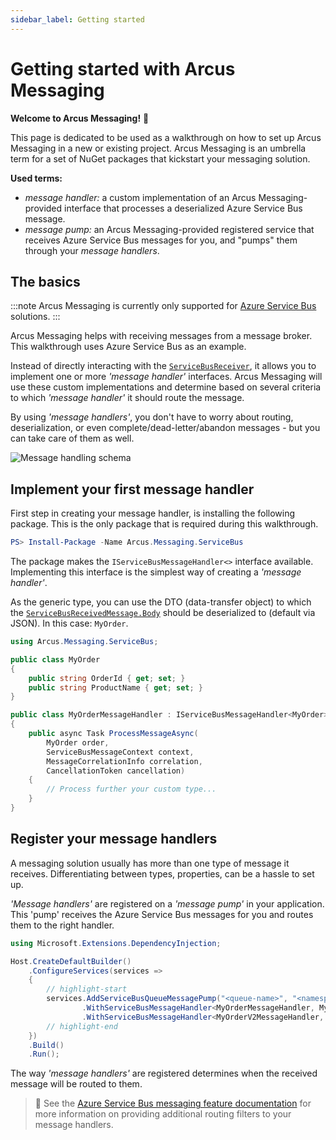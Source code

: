 ```yaml
---
sidebar_label: Getting started
---
```


# Getting started with Arcus Messaging
**Welcome to Arcus Messaging!** 🎉

This page is dedicated to be used as a walkthrough on how to set up Arcus Messaging in a new or existing project. Arcus Messaging is an umbrella term for a set of NuGet packages that kickstart your messaging solution.

**Used terms:**
* *message handler:* a custom implementation of an Arcus Messaging-provided interface that processes a deserialized Azure Service Bus message.
* *message pump:* an Arcus Messaging-provided registered service that receives Azure Service Bus messages for you, and "pumps" them through your *message handlers*.

## The basics
:::note
Arcus Messaging is currently only supported for [Azure Service Bus](https://learn.microsoft.com/en-us/azure/service-bus-messaging/service-bus-messaging-overview) solutions.
:::

Arcus Messaging helps with receiving messages from a message broker. This walkthrough uses Azure Service Bus as an example.

Instead of directly interacting with the [`ServiceBusReceiver`](https://learn.microsoft.com/en-us/dotnet/api/azure.messaging.servicebus.servicebusreceiver), it allows you to implement one or more *'message handler'* interfaces. Arcus Messaging will use these custom implementations and determine based on several criteria to which  *'message handler'* it should route the message.

By using *'message handlers'*, you don't have to worry about routing, deserialization, or even complete/dead-letter/abandon messages - but you can take care of them as well.

![Message handling schema](/media/worker-message-handling.png)

## Implement your first message handler
First step in creating your message handler, is installing the following package. This is the only package that is required during this walkthrough.

```powershell
PS> Install-Package -Name Arcus.Messaging.ServiceBus
```

The package makes the `IServiceBusMessageHandler<>` interface available. Implementing this interface is the simplest way of creating a *'message handler'*.

As the generic type, you can use the DTO (data-transfer object) to which the [`ServiceBusReceivedMessage.Body`](https://learn.microsoft.com/en-us/dotnet/api/azure.messaging.servicebus.servicebusreceivedmessage.body) should be deserialized to (default via JSON). In this case: `MyOrder`.

```csharp
using Arcus.Messaging.ServiceBus;

public class MyOrder
{
    public string OrderId { get; set; }
    public string ProductName { get; set; }
}

public class MyOrderMessageHandler : IServiceBusMessageHandler<MyOrder>
{
    public async Task ProcessMessageAsync(
        MyOrder order,
        ServiceBusMessageContext context,
        MessageCorrelationInfo correlation,
        CancellationToken cancellation)
    {
        // Process further your custom type...
    }
}
```

## Register your message handlers
A messaging solution usually has more than one type of message it receives. Differentiating between types, properties, can be a hassle to set up.

*'Message handlers'* are registered on a *'message pump'* in your application. This 'pump' receives the Azure Service Bus messages for you and routes them to the right handler.

```csharp
using Microsoft.Extensions.DependencyInjection;

Host.CreateDefaultBuilder()
    .ConfigureServices(services =>
    {
        // highlight-start
        services.AddServiceBusQueueMessagePump("<queue-name>", "<namespace>", new ManagedIdentityCredential())
                .WithServiceBusMessageHandler<MyOrderMessageHandler, MyOrder>()
                .WithServiceBusMessageHandler<MyOrderV2MessageHandler, MyOrderV2>();
        // highlight-end
    })
    .Build()
    .Run();
```

The way *'message handlers'* are registered determines when the received message will be routed to them.

> 🔗 See the [Azure Service Bus messaging feature documentation](./03-Features/01-Azure/01-service-bus.mdx) for more information on providing additional routing filters to your message handlers.